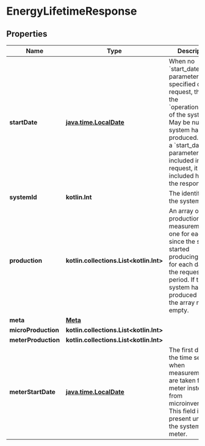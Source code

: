 
# EnergyLifetimeResponse

## Properties
Name | Type | Description | Notes
------------ | ------------- | ------------- | -------------
**startDate** | [**java.time.LocalDate**](java.time.LocalDate.md) | When no &#x60;start_date&#x60; parameter is specified on the request, this is the &#x60;operational_date&#x60; of the system. May be null if system has never produced. When a &#x60;start_date&#x60; parameter is included in the request, it is included here in the response. | 
**systemId** | **kotlin.Int** | The identifier of the system. | 
**production** | **kotlin.collections.List&lt;kotlin.Int&gt;** | An array of production measurements, one for each day since the system started producing, or one for each day of the requested period. If the system has never produced energy, the array may be empty. | 
**meta** | [**Meta**](Meta.md) |  | 
**microProduction** | **kotlin.collections.List&lt;kotlin.Int&gt;** |  |  [optional]
**meterProduction** | **kotlin.collections.List&lt;kotlin.Int&gt;** |  |  [optional]
**meterStartDate** | [**java.time.LocalDate**](java.time.LocalDate.md) | The first day in the time series when measurements are taken from a meter instead of from microinverters. This field is not present unless the system has a meter. |  [optional]



